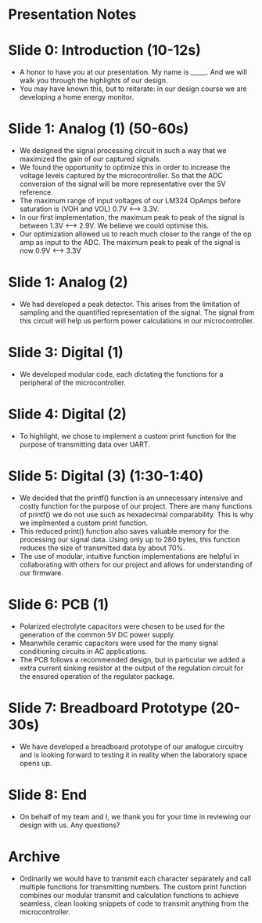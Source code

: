 # Presentation Notes

# Slide 0: Introduction (10-12s)

- A honor to have you at our presentation. My name is _____. And we will walk you through the highlights of our design.
- You may have known this, but to reiterate: in our design course we are developing a home energy monitor.

# Slide 1: Analog (1) (50-60s)
- We designed the signal processing circuit in such a way that we maximized the gain of our captured signals. 
- We found the opportunity to optimize this in order to increase the voltage levels captured by the microcontroller. So that the ADC conversion of the signal will be more representative over the 5V reference.
- The maximum range of input voltages of our LM324 OpAmps before saturation is (VOH and VOL) 0.7V <--> 3.3V.
- In our first implementation, the maximum peak to peak of the signal is between 1.3V <--> 2.9V. We believe we could optimise this.
- Our optimization allowed us to reach much closer to the range of the op amp as input to the ADC. The maximum peak to peak of the signal is now 0.9V <--> 3.3V

# Slide 1: Analog (2)

- We had developed a peak detector. This arises from the limitation of sampling and the quantified representation of the signal. The signal from this circuit will help us perform power calculations in our microcontroller.

# Slide 3: Digital (1)

- We developed modular code, each dictating the functions for a peripheral of the microcontroller.

# Slide 4: Digital (2)

- To highlight, we chose to implement a custom print function for the purpose of transmitting data over UART. 

# Slide 5: Digital (3) (1:30-1:40)

- We decided that the printf() function is an unnecessary intensive and costly function for the purpose of our project. There are many functions of printf() we do not use such as hexadecimal comparability. This is why we implmented a custom print function.
- This reduced print() function also saves valuable memory for the processing our signal data. Using only up to 280 bytes, this function reduces the size of transmitted data by about 70%.
- The use of modular, intuitive function implementations are helpful in collaborating with others for our project and allows for understanding of our firmware.
  
# Slide 6: PCB (1)

- Polarized electrolyte capacitors were chosen to be used for the generation of the common 5V DC power supply. 
- Meanwhile ceramic capacitors were used for the many signal conditioning circuits in AC applications.
- The PCB follows a recommended design, but in particular we added a extra current sinking resistor at the output of the regulation circuit for the ensured operation of the regulator package.

# Slide 7: Breadboard Prototype (20-30s)

- We have developed a breadboard prototype of our analogue circuitry and is looking forward to testing it in reality when the laboratory space opens up.

# Slide 8: End

- On behalf of my team and I, we thank you for your time in reviewing our design with us. Any questions?

# Archive
- Ordinarily we would have to transmit each character separately and call multiple functions for transmitting numbers. The custom print function combines our modular transmit and calculation functions to achieve seamless, clean looking snippets of code to transmit anything from the microcontroller.

